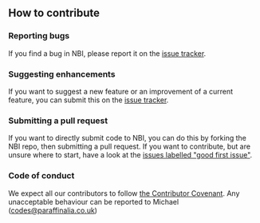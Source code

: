 ## How to contribute

### Reporting bugs
If you find a bug in NBI, please report it on the [issue tracker](https://github.com/mjcarley/nbi/issues/new?assignees=&labels=bug&template=bug_report.md&title=).

### Suggesting enhancements
If you want to suggest a new feature or an improvement of a current feature, you can submit this
on the [issue tracker](https://github.com/mjcarley/nbi/issues/new?assignees=&labels=enhancement&template=feature_request.md&title=).

### Submitting a pull request
If you want to directly submit code to NBI, you can do this by forking the NBI repo, then submitting a pull request.
If you want to contribute, but are unsure where to start, have a look at the
[issues labelled "good first issue"](https://github.com/mjcarley/nbi/issues?q=is%3Aopen+is%3Aissue+label%3A%22good+first+issue%22).

### Code of conduct
We expect all our contributors to follow [the Contributor Covenant](CODE_OF_CONDUCT.md). Any unacceptable
behaviour can be reported to Michael (codes@paraffinalia.co.uk)

